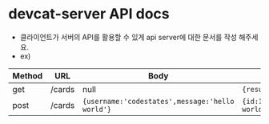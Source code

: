 # devcat-server API docs

- 클라이언트가 서버의 API를 활용할 수 있게 api server에 대한 문서를 작성 해주세요.
- ex)

| Method | URL    | Body                                            | response                                             |
| ------ | ------ | ----------------------------------------------- | ---------------------------------------------------- |
| get    | /cards | null                                            | `{results:[]}`                                       |
| post   | /cards | `{username:'codestates',message:'hello world'}` | `{id:1,username:'codestates',message:'hello world'}` |
